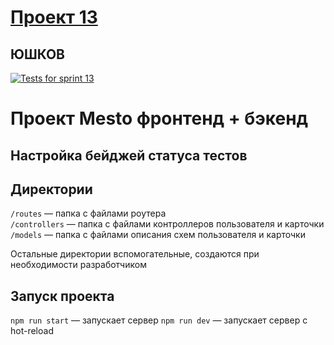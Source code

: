 
# [Проект 13](https://github.com/AlYushkov/express-mesto-gha/index.html)

## ЮШКОВ

[![Tests for sprint 13](https://github.com/${AlYushkov}/${иxpress-mesto-gha}/actions/workflows/tests-13-sprint.yml/badge.svg)](https://github.com/${AlYushkov}/${express-mesto-gha}/actions/workflows/tests-13-sprint.yml)

# Проект Mesto фронтенд + бэкенд

## Настройка бейджей статуса тестов

## Директории

`/routes` — папка с файлами роутера  
`/controllers` — папка с файлами контроллеров пользователя и карточки
`/models` — папка с файлами описания схем пользователя и карточки  
  
Остальные директории вспомогательные, создаются при необходимости разработчиком

## Запуск проекта

`npm run start` — запускает сервер
`npm run dev` — запускает сервер с hot-reload
